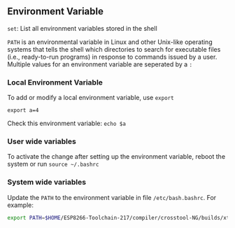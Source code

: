 ## Environment Variable

``set``: List all environment variables stored in the shell

``PATH`` is an environmental variable in Linux and other Unix-like operating systems that tells the shell which directories to search for executable files (i.e., ready-to-run programs) in response to commands issued by a user. Multiple values for an environment variable are seperated by a ``:``

### Local Environment Variable

To add or modify a local environment variable, use ``export``

``export a=4``

Check this environment variable: ``echo $a``

### User wide variables

To activate the change after setting up the environment variable, reboot the system or run ``source ~/.bashrc``

### System wide variables

Update the ``PATH`` to the environment variable in file ``/etc/bash.bashrc``. For example:

```sh
export PATH=$HOME/ESP8266-Toolchain-217/compiler/crosstool-NG/builds/xtensa-lx106-elf/bin:$PATH
```